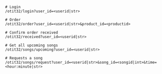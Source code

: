     # Login
    /otit32/login?user_id=<userid|str>
    
    # Order
    /otit32/order?user_id=<userid|str>&product_id=<productid>
    
    # Confirm order received
    /otit32/received?user_id=<userid|str>
    
    # Get all upcoming songs
    /otit32/songs/upcoming?user_id=<userid|str>
    
    # Requests a song
    /otit32/songs/request?user_id=<userid|str>&song_id=<songid|int>&time=<hour:minute|str>
